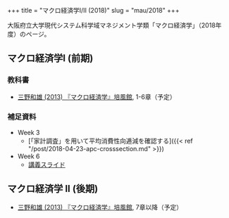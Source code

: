 +++
title = "マクロ経済学I/II (2018)"
slug = "mau/2018"
+++

大阪府立大学現代システム科学域マネジメント学類「マクロ経済学」（2018年度）のページ。

## マクロ経済学I (前期)

### 教科書

- [三野和雄 (2013) 『マクロ経済学』培風館](https://amzn.to/2HRpqvc), 1-6章（予定）

### 補足資料

- Week 3
  - [「家計調査」を用いて平均消費性向逓減を確認する]({{< ref "/post/2018-04-23-apc-crosssection.md" >}})
- Week 6
  - [講義スライド](https://kjst.updog.co/mau18/1-06/day06.html)

## マクロ経済学 II (後期)

- [三野和雄 (2013) 『マクロ経済学』培風館](https://amzn.to/2HRpqvc), 7章以降（予定）


